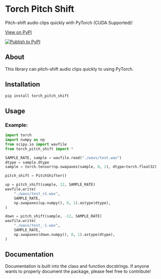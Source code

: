 # Torch Pitch Shift

Pitch-shift audio clips quickly with PyTorch (CUDA Supported)!

[View on PyPI](https://pypi.org/project/torch-pitch-shift/)

[![Publish to PyPI](https://github.com/KentoNishi/torch_pitch_shift/actions/workflows/publish.yaml/badge.svg)](https://github.com/KentoNishi/torch_pitch_shift/actions/workflows/publish.yaml)

## About

This library can pitch-shift audio clips quickly to using PyTorch.

## Installation
```bash
pip install torch_pitch_shift
```

## Usage

### Example:
```python
import torch
import numpy as np
from scipy.io import wavfile
from torch_pitch_shift import *

SAMPLE_RATE, sample = wavfile.read("./wavs/test.wav")
dtype = sample.dtype
sample = torch.tensor(np.swapaxes(sample, 0, 1), dtype=torch.float32)

pitch_shift = PitchShifter()

up = pitch_shift(sample, 12, SAMPLE_RATE)
wavfile.write(
    "./wavs/test_+1.wav",
    SAMPLE_RATE,
    np.swapaxes(up.numpy(), 0, 1).astype(dtype),
)

down = pitch_shift(sample, -12, SAMPLE_RATE)
wavfile.write(
    "./wavs/test_-1.wav",
    SAMPLE_RATE,
    np.swapaxes(down.numpy(), 0, 1).astype(dtype),
)
```

## Documentation
Documentation is built into the class and function docstrings. If anyone wants to properly document the package, please feel free to contribute!
